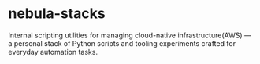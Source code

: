 # nebula-stacks
Internal scripting utilities for managing cloud-native infrastructure(AWS) — a personal stack of Python scripts and tooling experiments crafted for everyday automation tasks.
